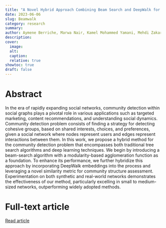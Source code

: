 ```yaml
---
title: "A Novel Hybrid Approach Combining Beam Search and DeepWalk for Community Detection in Social Networks."
date: 2023-06-06
slug: Beamwalk
category: research
summary:
author: Aymene Berriche, Marwa Nair, Kamel Mohammed Yamani, Mehdi Zakaria Adjal, Sarra Bendaho, Nidhal Eddine Chenni, Fatima Benbouzid-Si Tayeb, Malika Bessedik
description:
cover:
  image:
  alt:
  caption:
  relative: true
showtoc: true
draft: false
---
```


# Abstract

In the era of rapidly expanding social networks, community detection within social graphs plays a pivotal role in various applications such as targeted marketing, content recommendations, and understanding social dynamics. Community detection problem consists of finding a strategy for detecting cohesive groups, based on shared interests, choices, and preferences, given a social network where nodes represent users and edges represent interactions between them. In this work, we propose a hybrid method for the community detection problem that encompasses both traditional tree search algorithms and deep learning techniques. We begin by introducing a beam-search algorithm with a modularity-based agglomeration function as a foundation. To enhance its performance, we further hybridize this approach by incorporating DeepWalk embeddings into the process and leveraging a novel similarity metric for community structure assessment. Experimentation on both synthetic and real-world networks demonstrates the effectiveness of our method, particularly excelling in small to medium-sized networks, outperforming widely adopted methods.

# Full-text article
[Read article](https://www.scitepress.org/Papers/2023/122315/122315.pdf)